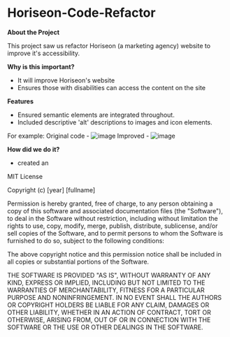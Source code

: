 # Horiseon-Code-Refactor

**About the Project**

This project saw us refactor Horiseon (a marketing agency) website to improve it's accessibility.

**Why is this important?**
- It will improve Horiseon's website 
- Ensures those with disabilities can access the content on the site

**Features**
- Ensured semantic elements are integrated throughout.
- Included descriptive 'alt' descriptions to images and icon elements.

For example:
Original code -
![image](https://github.com/Nirmean/Horiseon-Code-Refactor/assets/149950638/2b5a1460-edc2-41a2-ba69-21a5952b9ed7)
Improved - 
![image](https://github.com/Nirmean/Horiseon-Code-Refactor/assets/149950638/3fb7c2f0-3b27-488c-a94c-6c307a4ce320)

**How did we do it?**
- created an 

MIT License

Copyright (c) [year] [fullname]

Permission is hereby granted, free of charge, to any person obtaining a copy
of this software and associated documentation files (the "Software"), to deal
in the Software without restriction, including without limitation the rights
to use, copy, modify, merge, publish, distribute, sublicense, and/or sell
copies of the Software, and to permit persons to whom the Software is
furnished to do so, subject to the following conditions:

The above copyright notice and this permission notice shall be included in all
copies or substantial portions of the Software.

THE SOFTWARE IS PROVIDED "AS IS", WITHOUT WARRANTY OF ANY KIND, EXPRESS OR
IMPLIED, INCLUDING BUT NOT LIMITED TO THE WARRANTIES OF MERCHANTABILITY,
FITNESS FOR A PARTICULAR PURPOSE AND NONINFRINGEMENT. IN NO EVENT SHALL THE
AUTHORS OR COPYRIGHT HOLDERS BE LIABLE FOR ANY CLAIM, DAMAGES OR OTHER
LIABILITY, WHETHER IN AN ACTION OF CONTRACT, TORT OR OTHERWISE, ARISING FROM,
OUT OF OR IN CONNECTION WITH THE SOFTWARE OR THE USE OR OTHER DEALINGS IN THE
SOFTWARE.
